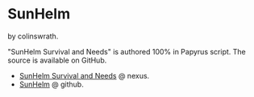 # SunHelm

by colinswrath.

"SunHelm Survival and Needs" is authored 100% in Papyrus script. The source is available on GitHub.

- [SunHelm Survival and Needs](https://www.nexusmods.com/skyrimspecialedition/mods/39414) @ nexus.
- [SunHelm](https://github.com/colinswrath/SunHelm) @ github.
